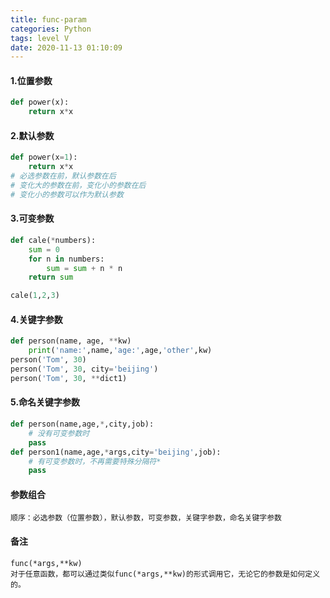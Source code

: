 ```yaml
---
title: func-param
categories: Python
tags: level V
date: 2020-11-13 01:10:09
---
```


#### 1.位置参数

```python
def power(x):
	return x*x
```

#### 2.默认参数

```python
def power(x=1):
	return x*x
# 必选参数在前，默认参数在后
# 变化大的参数在前，变化小的参数在后
# 变化小的参数可以作为默认参数
```

#### 3.可变参数

```python
def cale(*numbers):
    sum = 0
    for n in numbers:
        sum = sum + n * n
    return sum

cale(1,2,3)
```

#### 4.关键字参数

```python
def person(name, age, **kw)
    print('name:',name,'age:',age,'other',kw)
person('Tom', 30)
person('Tom', 30, city='beijing')
person('Tom', 30, **dict1)
```

#### 5.命名关键字参数

```python
def person(name,age,*,city,job):
    # 没有可变参数时
    pass
def person1(name,age,*args,city='beijing',job):
    # 有可变参数时，不再需要特殊分隔符*
    pass
```

#### 参数组合

```
顺序：必选参数（位置参数），默认参数，可变参数，关键字参数，命名关键字参数
```

#### 备注

```
func(*args,**kw)
对于任意函数，都可以通过类似func(*args,**kw)的形式调用它，无论它的参数是如何定义的。
```

